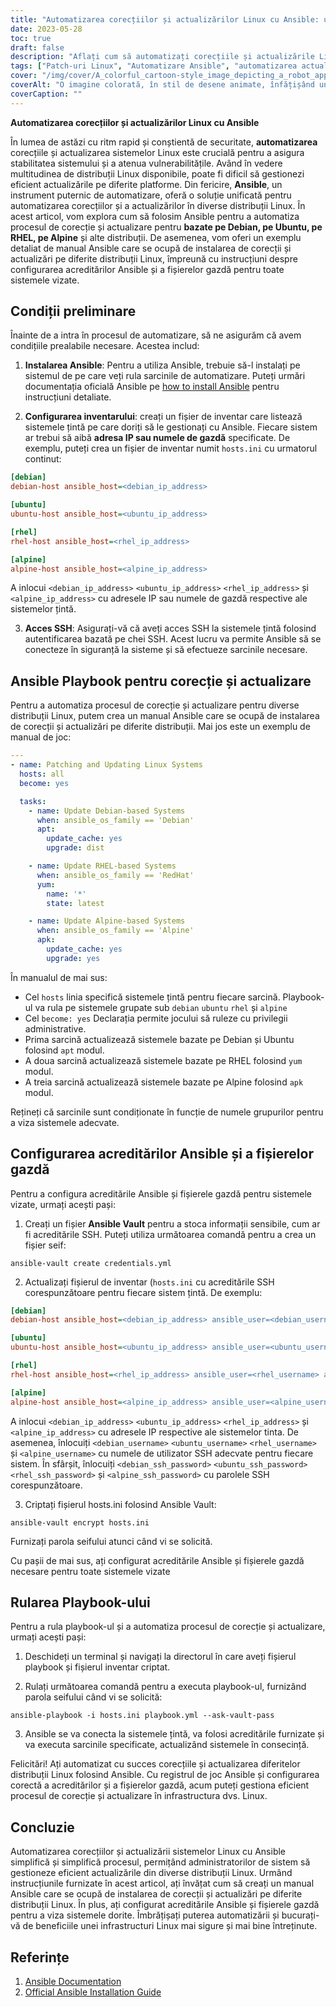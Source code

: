 ```yaml
---
title: "Automatizarea corecțiilor și actualizărilor Linux cu Ansible: un ghid cuprinzător"
date: 2023-05-28
toc: true
draft: false
description: "Aflați cum să automatizați corecțiile și actualizările Linux folosind Ansible, acoperind diverse distribuții și instrucțiuni de configurare."
tags: ["Patch-uri Linux", "Automatizare Ansible", "automatizarea actualizărilor", "întreținerea sistemului", "automatizare IT", "managementul patch-urilor", "securitate Linux", "Debian", "Ubuntu", "RHEL", "alpin", "stabilitatea sistemului", "atenuarea vulnerabilității", "infrastructură IT", "instrument de automatizare", "Ansible playbook", "configurația gazdei", "actualizări software", "conformitatea cu securitatea", "operațiuni IT", "Actualizări Linux", "Ubuntu", "Debian", "CentOS", "RHEL", "actualizări offline", "depozit local", "cache", "configurarea serverului", "configurarea clientului", "apt-oglindă", "debmirror", "createrepo", "apt-cacher-ng", "yum-cron", "Actualizări de sistem Linux", "actualizări de pachete offline", "actualizări de software offline", "depozitul local de pachete", "cache-ul pachetului local", "actualizări offline Linux", "gestionarea actualizărilor offline", "metode de actualizare offline", "întreținere offline a sistemului", "Actualizări de server Linux", "Actualizări ale clientului Linux", "management software offline", "gestionarea pachetelor offline", "strategii de actualizare", "Actualizări de securitate Linux"]
cover: "/img/cover/A_colorful_cartoon-style_image_depicting_a_robot_applying_patches.png"
coverAlt: "O imagine colorată, în stil de desene animate, înfățișând un robot care aplică patch-uri unui grup de servere Linux."
coverCaption: ""
---
```


**Automatizarea corecțiilor și actualizărilor Linux cu Ansible**

În lumea de astăzi cu ritm rapid și conștientă de securitate, **automatizarea** corecțiile și actualizarea sistemelor Linux este crucială pentru a asigura stabilitatea sistemului și a atenua vulnerabilitățile. Având în vedere multitudinea de distribuții Linux disponibile, poate fi dificil să gestionezi eficient actualizările pe diferite platforme. Din fericire, **Ansible**, un instrument puternic de automatizare, oferă o soluție unificată pentru automatizarea corecțiilor și a actualizărilor în diverse distribuții Linux. În acest articol, vom explora cum să folosim Ansible pentru a automatiza procesul de corecție și actualizare pentru **bazate pe Debian, pe Ubuntu, pe RHEL, pe Alpine** și alte distribuții. De asemenea, vom oferi un exemplu detaliat de manual Ansible care se ocupă de instalarea de corecții și actualizări pe diferite distribuții Linux, împreună cu instrucțiuni despre configurarea acreditărilor Ansible și a fișierelor gazdă pentru toate sistemele vizate.

## Condiții preliminare

Înainte de a intra în procesul de automatizare, să ne asigurăm că avem condițiile prealabile necesare. Acestea includ:

1. **Instalarea Ansible**: Pentru a utiliza Ansible, trebuie să-l instalați pe sistemul de pe care veți rula sarcinile de automatizare. Puteți urmări documentația oficială Ansible pe [how to install Ansible](https://docs.ansible.com/ansible/latest/installation_guide/index.html) pentru instrucțiuni detaliate.

2. **Configurarea inventarului**: creați un fișier de inventar care listează sistemele țintă pe care doriți să le gestionați cu Ansible. Fiecare sistem ar trebui să aibă **adresa IP sau numele de gazdă** specificate. De exemplu, puteți crea un fișier de inventar numit `hosts.ini` cu urmatorul continut:

```ini
[debian]
debian-host ansible_host=<debian_ip_address>

[ubuntu]
ubuntu-host ansible_host=<ubuntu_ip_address>

[rhel]
rhel-host ansible_host=<rhel_ip_address>

[alpine]
alpine-host ansible_host=<alpine_ip_address>
```

A inlocui `<debian_ip_address>` `<ubuntu_ip_address>` `<rhel_ip_address>` și `<alpine_ip_address>` cu adresele IP sau numele de gazdă respective ale sistemelor țintă.

3. **Acces SSH**: Asigurați-vă că aveți acces SSH la sistemele țintă folosind autentificarea bazată pe chei SSH. Acest lucru va permite Ansible să se conecteze în siguranță la sisteme și să efectueze sarcinile necesare.

## Ansible Playbook pentru corecție și actualizare

Pentru a automatiza procesul de corecție și actualizare pentru diverse distribuții Linux, putem crea un manual Ansible care se ocupă de instalarea de corecții și actualizări pe diferite distribuții. Mai jos este un exemplu de manual de joc:

```yaml
---
- name: Patching and Updating Linux Systems
  hosts: all
  become: yes

  tasks:
    - name: Update Debian-based Systems
      when: ansible_os_family == 'Debian'
      apt:
        update_cache: yes
        upgrade: dist

    - name: Update RHEL-based Systems
      when: ansible_os_family == 'RedHat'
      yum:
        name: '*'
        state: latest

    - name: Update Alpine-based Systems
      when: ansible_os_family == 'Alpine'
      apk:
        update_cache: yes
        upgrade: yes
```

În manualul de mai sus:

- Cel `hosts` linia specifică sistemele țintă pentru fiecare sarcină. Playbook-ul va rula pe sistemele grupate sub `debian` `ubuntu` `rhel` și `alpine`
- Cel `become: yes` Declarația permite jocului să ruleze cu privilegii administrative.
- Prima sarcină actualizează sistemele bazate pe Debian și Ubuntu folosind `apt` modul.
- A doua sarcină actualizează sistemele bazate pe RHEL folosind `yum` modul.
- A treia sarcină actualizează sistemele bazate pe Alpine folosind `apk` modul.

Rețineți că sarcinile sunt condiționate în funcție de numele grupurilor pentru a viza sistemele adecvate.

## Configurarea acreditărilor Ansible și a fișierelor gazdă

Pentru a configura acreditările Ansible și fișierele gazdă pentru sistemele vizate, urmați acești pași:

1. Creați un fișier **Ansible Vault** pentru a stoca informații sensibile, cum ar fi acreditările SSH. Puteți utiliza următoarea comandă pentru a crea un fișier seif:
```shell
ansible-vault create credentials.yml
```
2. Actualizați fișierul de inventar (`hosts.ini` cu acreditările SSH corespunzătoare pentru fiecare sistem țintă. De exemplu:
```ini
[debian]
debian-host ansible_host=<debian_ip_address> ansible_user=<debian_username> ansible_ssh_pass=<debian_ssh_password>

[ubuntu]
ubuntu-host ansible_host=<ubuntu_ip_address> ansible_user=<ubuntu_username> ansible_ssh_pass=<ubuntu_ssh_password>

[rhel]
rhel-host ansible_host=<rhel_ip_address> ansible_user=<rhel_username> ansible_ssh_pass=<rhel_ssh_password>

[alpine]
alpine-host ansible_host=<alpine_ip_address> ansible_user=<alpine_username> ansible_ssh_pass=<alpine_ssh_password>
```

A inlocui `<debian_ip_address>` `<ubuntu_ip_address>` `<rhel_ip_address>` și `<alpine_ip_address>` cu adresele IP respective ale sistemelor tinta. De asemenea, înlocuiți `<debian_username>` `<ubuntu_username>` `<rhel_username>` și `<alpine_username>` cu numele de utilizator SSH adecvate pentru fiecare sistem. În sfârșit, înlocuiți `<debian_ssh_password>` `<ubuntu_ssh_password>` `<rhel_ssh_password>` și `<alpine_ssh_password>` cu parolele SSH corespunzătoare.

3. Criptați fișierul hosts.ini folosind Ansible Vault:
   
```shell
ansible-vault encrypt hosts.ini
```

Furnizați parola seifului atunci când vi se solicită.

Cu pașii de mai sus, ați configurat acreditările Ansible și fișierele gazdă necesare pentru toate sistemele vizate

## Rularea Playbook-ului
Pentru a rula playbook-ul și a automatiza procesul de corecție și actualizare, urmați acești pași:

1. Deschideți un terminal și navigați la directorul în care aveți fișierul playbook și fișierul inventar criptat.

2. Rulați următoarea comandă pentru a executa playbook-ul, furnizând parola seifului când vi se solicită:

```shell
ansible-playbook -i hosts.ini playbook.yml --ask-vault-pass
```

3. Ansible se va conecta la sistemele țintă, va folosi acreditările furnizate și va executa sarcinile specificate, actualizând sistemele în consecință.

Felicitări! Ați automatizat cu succes corecțiile și actualizarea diferitelor distribuții Linux folosind Ansible. Cu registrul de joc Ansible și configurarea corectă a acreditărilor și a fișierelor gazdă, acum puteți gestiona eficient procesul de corecție și actualizare în infrastructura dvs. Linux.

## Concluzie

Automatizarea corecțiilor și actualizării sistemelor Linux cu Ansible simplifică și simplifică procesul, permițând administratorilor de sistem să gestioneze eficient actualizările din diverse distribuții Linux. Urmând instrucțiunile furnizate în acest articol, ați învățat cum să creați un manual Ansible care se ocupă de instalarea de corecții și actualizări pe diferite distribuții Linux. În plus, ați configurat acreditările Ansible și fișierele gazdă pentru a viza sistemele dorite. Îmbrățișați puterea automatizării și bucurați-vă de beneficiile unei infrastructuri Linux mai sigure și mai bine întreținute.

## Referințe

1. [Ansible Documentation](https://docs.ansible.com/)
2. [Official Ansible Installation Guide](https://docs.ansible.com/ansible/latest/installation_guide/index.html)
